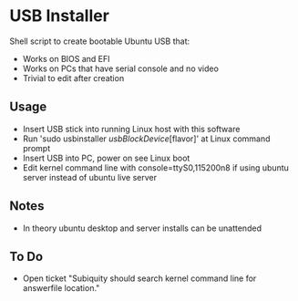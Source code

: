# USB Installer

Shell script to create bootable Ubuntu USB that:
* Works on BIOS and EFI
* Works on PCs that have serial console and no video
* Trivial to edit after creation

## Usage
* Insert USB stick into running Linux host with this software
* Run 'sudo usbinstaller $usbBlockDevice [$flavor]' at Linux command prompt
* Insert USB into PC, power on see Linux boot
* Edit kernel command line with console=ttyS0,115200n8 if using ubuntu server instead of ubuntu live server

## Notes
* In theory ubuntu desktop and server installs can be unattended

## To Do
* Open ticket "Subiquity should search kernel command line for answerfile location."

